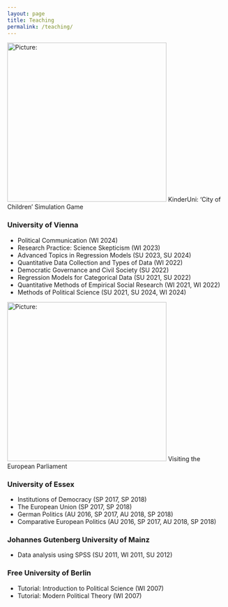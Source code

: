 ```yaml
---
layout: page
title: Teaching
permalink: /teaching/
---
```


<p>
<span class="marginnote shownote"> <!--
<div class="figure">--> <img src="http://www.juliapartheymueller.net/assets/img/KinderUni.png" alt="Picture:" width="365"  /> <!--
<p class="caption marginnote">-->KinderUni: ‘City of Children’ Simulation Game<!--</p>--> <!--</div>--></span>
</p>

### University of Vienna
- Political Communication (WI 2024)
- Research Practice: Science Skepticism (WI 2023)
- Advanced Topics in Regression Models (SU 2023, SU 2024)
- Quantitative Data Collection and Types of Data (WI 2022)
- Democratic Governance and Civil Society (SU 2022)
- Regression Models for Categorical Data (SU 2021, SU 2022)
- Quantitative Methods of Empirical Social Research (WI 2021, WI 2022)
- Methods of Political Science (SU 2021, SU 2024, WI 2024)

<p>
<span class="marginnote shownote"> <!--
<div class="figure">--> <img src="http://www.juliapartheymueller.net/assets/img/European_Parliament.png" alt="Picture:" width="365"  /> <!--
<p class="caption marginnote">-->Visiting the European Parliament<!--</p>--> <!--</div>--></span>
</p>

### University of Essex
- Institutions of Democracy (SP 2017, SP 2018)
- The European Union (SP 2017, SP 2018)
- German Politics (AU 2016, SP 2017, AU 2018, SP 2018)
- Comparative European Politics (AU 2016, SP 2017, AU 2018, SP 2018)

### Johannes Gutenberg University of Mainz
- Data analysis using SPSS (SU 2011, WI 2011, SU 2012)
	
### Free University of Berlin
- Tutorial: Introduction to Political Science (WI 2007)
- Tutorial: Modern Political Theory (WI 2007)
